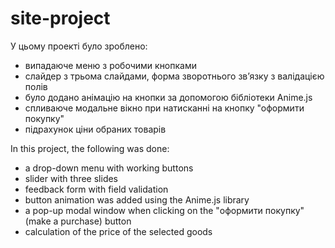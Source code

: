 # site-project

У цьому проекті було зроблено:
-	випадаюче меню з робочими кнопками
-	слайдер з трьома слайдами, форма зворотнього зв’язку з валідацією полів
-	було додано анімацію на кнопки за допомогою бібліотеки Anime.js
-	спливаюче модальне вікно при натисканні на кнопку "оформити покупку"
-	підрахунок ціни обраних товарів

In this project, the following was done:
- a drop-down menu with working buttons
- slider with three slides
- feedback form with field validation
- button animation was added using the Anime.js library
- a pop-up modal window when clicking on the "оформити покупку" (make a purchase) button
- calculation of the price of the selected goods
